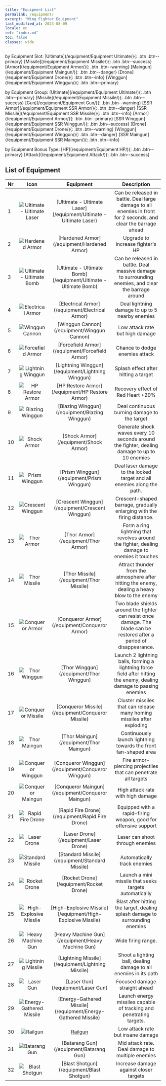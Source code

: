 ```yaml
---
title: "Equipment List"
permalink: /equipment/
excerpt: "Wing Fighter Equipment"
last_modified_at: 2023-08-09
locale: en
ref: "index.md"
toc: false
classes: wide
---
```


  by Equipment Slot:  [Ultimate](/equipment/Equipment Ultimate/){: .btn .btn--primary}   [Missile](/equipment/Equipment Missile/){: .btn .btn--success}   [Armor](/equipment/Equipment Armor/){: .btn .btn--warning}   [Maingun](/equipment/Equipment Maingun/){: .btn .btn--danger}   [Drone](/equipment/Equipment Drone/){: .btn .btn--info}   [Winggun](/equipment/Equipment Winggun/){: .btn .btn--primary} 

  by Equipment Group:  [Ultimate](/equipment/Equipment Ultimate/){: .btn .btn--primary}   [Missile](/equipment/Equipment Missile/){: .btn .btn--success}   [Gun](/equipment/Equipment Gun/){: .btn .btn--warning}   [SSR Armor](/equipment/Equipment SSR Armor/){: .btn .btn--danger}   [SSR Missile](/equipment/Equipment SSR Missile/){: .btn .btn--info}   [Armor](/equipment/Equipment Armor/){: .btn .btn--primary}   [SSR Winggun](/equipment/Equipment SSR Winggun/){: .btn .btn--success}   [Drone](/equipment/Equipment Drone/){: .btn .btn--warning}   [Winggun](/equipment/Equipment Winggun/){: .btn .btn--danger}   [SSR Maingun](/equipment/Equipment SSR Maingun/){: .btn .btn--info} 

  by Equipment Bonus Type:  [HP](/equipment/Equipment HP/){: .btn .btn--primary}   [Attack](/equipment/Equipment Attack/){: .btn .btn--success} 

## List of Equipment

  |  Nr | Icon |      Equipment        |   Description   |
  |:----|:----:|:---------------:|:---------------:|
  | 1 | ![Ultimate - Ultimate Laser](/images/equipment/bs_icon_jg_p.png) | [Ultimate - Ultimate Laser](/equipment/Ultimate - Ultimate Laser) | Can be released in battle. Deal large damage to all enemies in front for 2 seconds, and clear the barrage ahead | 
  | 2 | ![Hardened Armor](/images/equipment/zhuangjia1_p.png) | [Hardened Armor](/equipment/Hardened Armor) | Upgrade to increase fighter's HP | 
  | 3 | ![Ultimate - Ultimate Bomb](/images/equipment/bs_icon_zd_p.png) | [Ultimate - Ultimate Bomb](/equipment/Ultimate - Ultimate Bomb) | Can be released in battle. Deal massive damage to surrounding enemies, and clear the barrage around | 
  | 4 | ![Electrical Armor](/images/equipment/zhuangjia2_p.png) | [Electrical Armor](/equipment/Electrical Armor) | Deal lightning damage to up to 5 nearby enemies | 
  | 5 | ![Winggun Cannon](/images/equipment/fupao1_p.png) | [Winggun Cannon](/equipment/Winggun Cannon) | Low attack rate but high damage | 
  | 6 | ![Forcefield Armor](/images/equipment/zhuangjia3_p.png) | [Forcefield Armor](/equipment/Forcefield Armor) | Chance to dodge enemies attack | 
  | 7 | ![Lightning Winggun](/images/equipment/fupao2_p.png) | [Lightning Winggun](/equipment/Lightning Winggun) | Splash effect after hitting a target | 
  | 8 | ![HP Restore Armor](/images/equipment/zhuangjia4_p.png) | [HP Restore Armor](/equipment/HP Restore Armor) | Recovery effect of Red Heart +20% | 
  | 9 | ![Blazing Winggun](/images/equipment/fupao3_p.png) | [Blazing Winggun](/equipment/Blazing Winggun) | Deal continuous burning damage to the target | 
  | 10 | ![Shock Armor](/images/equipment/zhuangjia5_p.png) | [Shock Armor](/equipment/Shock Armor) | Generate shock waves every 10 seconds around the fighter, dealing damage to up to 10 enemies | 
  | 11 | ![Prism Winggun](/images/equipment/fupao4_p.png) | [Prism Winggun](/equipment/Prism Winggun) | Deal laser damage to the locked target and all enemies along the path. | 
  | 12 | ![Crescent Winggun](/images/equipment/fupao5_p.png) | [Crescent Winggun](/equipment/Crescent Winggun) | Crescent-shaped barrage, gradually enlarging with the firing distance. | 
  | 13 | ![Thor Armor](/images/equipment/zhuangjia7_p.png) | [Thor Armor](/equipment/Thor Armor) | Form a ring lightning that revolves around the fighter, dealing damage to enemies it touches | 
  | 14 | ![Thor Missile](/images/equipment/daodan6_p.png) | [Thor Missile](/equipment/Thor Missile) | Attract thunder from the atmosphere after hitting the enemy, dealing a heavy blow to the enemy | 
  | 15 | ![Conqueror Armor](/images/equipment/zhuangjia6_p.png) | [Conqueror Armor](/equipment/Conqueror Armor) | Two blade shields around the fighter can resist once damage. The blade can be restored after a period of disappearance. | 
  | 16 | ![Thor Winggun](/images/equipment/fupao7_p.png) | [Thor Winggun](/equipment/Thor Winggun) | Launch 2 lightning balls, forming a lightning force field after hitting the enemy, dealing damage to passing enemies | 
  | 17 | ![Conqueror Missile](/images/equipment/daodan5_p.png) | [Conqueror Missile](/equipment/Conqueror Missile) | Cluster missiles that can release many homing missiles after exploding | 
  | 18 | ![Thor Maingun](/images/equipment/zhupao7_p.png) | [Thor Maingun](/equipment/Thor Maingun) | Continuously launch lightning towards the front fan-shaped area | 
  | 19 | ![Conqueror Winggun](/images/equipment/fupao6_p.png) | [Conqueror Winggun](/equipment/Conqueror Winggun) | Fire armor-piercing projectiles that can penetrate all targets | 
  | 20 | ![Conqueror Maingun](/images/equipment/zhupao6_p.png) | [Conqueror Maingun](/equipment/Conqueror Maingun) | High attack rate with high damage | 
  | 21 | ![Rapid Fire Drone](/images/equipment/wurenji1_p.png) | [Rapid Fire Drone](/equipment/Rapid Fire Drone) | Equipped with a rapid-firing weapon, good for offensive support | 
  | 22 | ![Laser Drone](/images/equipment/wurenji3_p.png) | [Laser Drone](/equipment/Laser Drone) | Laser can shoot through enemies | 
  | 23 | ![Standard Missile](/images/equipment/daodan1_p.png) | [Standard Missile](/equipment/Standard Missile) | Automatically track enemies | 
  | 24 | ![Rocket Drone](/images/equipment/wurenji2_p.png) | [Rocket Drone](/equipment/Rocket Drone) | Launch a mini missile that seeks targets automatically | 
  | 25 | ![High-Explosive Missile](/images/equipment/daodan2_p.png) | [High-Explosive Missile](/equipment/High-Explosive Missile) | Blast after hitting the target, dealing splash damage to surrounding enemies | 
  | 26 | ![Heavy Machine Gun](/images/equipment/zhupao1_p.png) | [Heavy Machine Gun](/equipment/Heavy Machine Gun) | Wide firing range. | 
  | 27 | ![Lightning Missile](/images/equipment/daodan3_p.png) | [Lightning Missile](/equipment/Lightning Missile) | Shoot a lighting ball, dealing damage to all enemies in its path | 
  | 28 | ![Laser Gun](/images/equipment/zhupao2_p.png) | [Laser Gun](/equipment/Laser Gun) | Focused damage straight ahead | 
  | 29 | ![Energy-Gathered Missile](/images/equipment/daodan4_p.png) | [Energy-Gathered Missile](/equipment/Energy-Gathered Missile) | Launch energy missiles capable of tracking and penetrating targets. | 
  | 30 | ![Railgun](/images/equipment/zhupao3_p.png) | [Railgun](/equipment/Railgun) | Low attack rate but insane damage | 
  | 31 | ![Batarang Gun](/images/equipment/zhupao4_p.png) | [Batarang Gun](/equipment/Batarang Gun) | Mid attack rate. Deal damage to multiple enemies | 
  | 32 | ![Blast Shotgun](/images/equipment/zhupao5_p.png) | [Blast Shotgun](/equipment/Blast Shotgun) | Increase damage against closer targets | 
